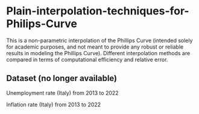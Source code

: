 # Plain-interpolation-techniques-for-Philips-Curve
This is a non-parametric interpolation of the Phillips Curve (intended solely for academic purposes, and not meant to provide any robust or reliable results in modeling the Phillips Curve). Different interpolation methods are compared in terms of computational efficiency and relative error.
## Dataset (no longer available)
Unemployment rate (Italy) from 2013 to 2022

Inflation rate (Italy) from 2013 to 2022
